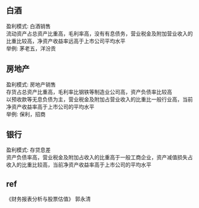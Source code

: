 ## 白酒
盈利模式: 白酒销售    
流动资产占总资产比重高，毛利率高，没有有息债务，营业税金及附加营业收入的比重比较高，净资产收益率远高于上市公司平均水平   
举例: 茅老五，洋汾贡

## 房地产
盈利模式: 房地产销售   
存货占总资产比重高，毛利率比钢铁等制造业公司高，资产负债率比较高   
以预收款等无息负债为主，营业税金及附加占营业收入的比重比一般行业高，当前净资产收益率高于上市公司的平均水平    
举例: 保利，招商    

## 银行
盈利模式: 存贷息差  
资产负债率高，营业税金及附加占收入的比重高于一般工商企业，资产减值损失占收入的比重比较高，当前净资产收益率高于上市公司的平均水平 

## ref
《财务报表分析与股票估值》  郭永清
